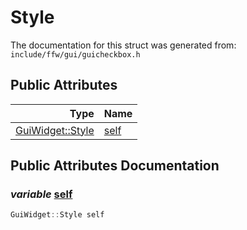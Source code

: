 Style
===================================


The documentation for this struct was generated from: `include/ffw/gui/guicheckbox.h`



## Public Attributes

| Type | Name |
| -------: | :------- |
|  [GuiWidget::Style](ffw_GuiWidget_Style.html) | [self](#7a96bd45) |


## Public Attributes Documentation

### _variable_ <a id="7a96bd45" href="#7a96bd45">self</a>

```cpp
GuiWidget::Style self
```





